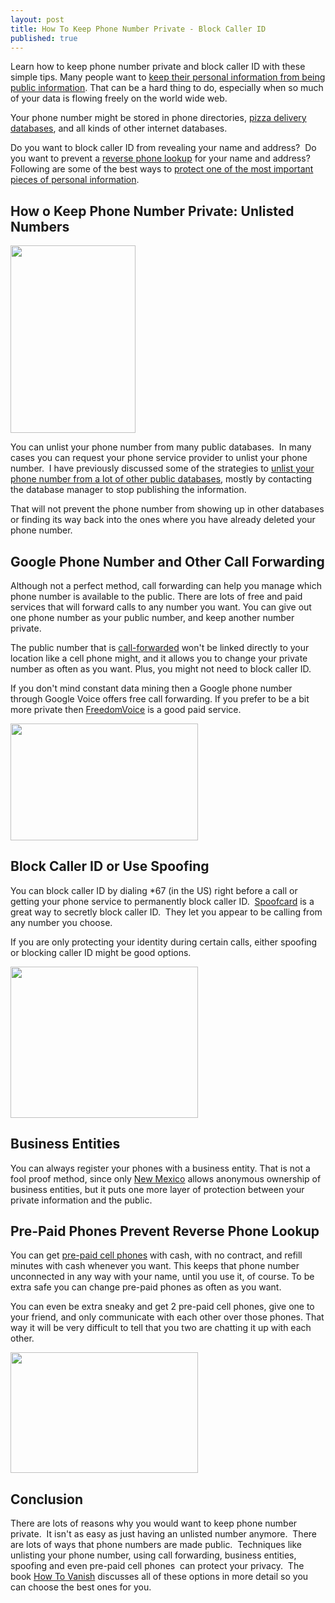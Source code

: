 ```yaml
---
layout: post
title: How To Keep Phone Number Private - Block Caller ID
published: true
---
```

<p>Learn how to keep phone number private and block caller ID with these simple tips. Many people want to <a href="http://www.howtovanish.com/2011/03/block-caller-id-prevent-reverse-phone-lookup-and-keep-your-phone-number-private" target="_blank">keep their personal information from being public information</a>. That can be a hard thing to do, especially when so much of your data is flowing freely on the world wide web.</p>
<p>Your phone number might be stored in phone directories, <a title="pizza delivery fail" href="http://www.howtovanish.com/?s=pizza+delivery+fail" target="_blank">pizza delivery databases</a>, and all kinds of other internet databases.</p>
<p>Do you want to block caller ID from revealing your name and address?  Do you want to prevent a <a href="http://www.whitepages.com/reverse_phone" target="_blank">reverse phone lookup</a> for your name and address?  Following are some of the best ways to <a title="remove personal information from the internet" href="http://www.howtovanish.com/2011/02/remove-personal-information-from-the-internet/" target="_blank">protect one of the most important pieces of personal information</a>.</p>
<h2>How o Keep Phone Number Private: Unlisted Numbers</h2>
<p><a href="http://www.howtovanish.com/wp-content/uploads/2011/03/anonymous_phone_call_by_burlapzack.jpg"><img class="aligncenter size-medium wp-image-2316" title="anonymous_phone_call_by_burlapzack" src="{{ site.baseurl }}/images/anonymous_phone_call_by_burlapzack-200x300.jpg" alt="" width="200" height="300" /></a></p>
<p>You can unlist your phone number from many public databases.  In many cases you can request your phone service provider to unlist your phone number.  I have previously discussed some of the strategies to <a href="http://www.howtovanish.com/?s=pizza+delivery+fail" target="_blank">unlist your phone number from a lot of other public databases</a>, mostly by contacting the database manager to stop publishing the information.</p>
<p>That will not prevent the phone number from showing up in other databases or finding its way back into the ones where you have already deleted your phone number.</p>
<h2>Google Phone Number and Other Call Forwarding</h2>
<p>Although not a perfect method, call forwarding can help you manage which phone number is available to the public. There are lots of free and paid services that will forward calls to any number you want. You can give out one phone number as your public number, and keep another number private.</p>
<p>The public number that is <a href="http://en.wikipedia.org/wiki/Remote_call_forwarding" target="_blank">call-forwarded</a> won't be linked directly to your location like a cell phone might, and it allows you to change your private number as often as you want. Plus, you might not need to block caller ID.</p>
<p>If you don't mind constant data mining then a Google phone number through Google Voice offers free call forwarding. If you prefer to be a bit more private then <a href="https://orders.freedomvoice.com/free-trial?utm_source=google&amp;utm_medium=cpc&amp;utm_term=call-forwarding&amp;utm_campaign=Freedom%2BVoice%2BSystems&amp;gclid=COrfxbSvz6cCFQxvbAodiFnvCg" target="_blank">FreedomVoice</a> is a good paid service.</p>
<p><a href="http://www.howtovanish.com/wp-content/uploads/2011/03/batman+and+robin+batphone.jpg"><img class="aligncenter size-medium wp-image-2317" title="batman+and+robin+batphone" src="{{ site.baseurl }}/images/batman+and+robin+batphone-300x187.jpg" alt="" width="300" height="187" /></a></p>
<h2>Block Caller ID or Use Spoofing</h2>
<p>You can block caller ID by dialing *67 (in the US) right before a call or getting your phone service to permanently block caller ID.  <a href="http://www.spoofcard.com/?utm_source=pj&amp;utm_medium=Affiliate&amp;source=pjn&amp;subid=11372" target="_blank">Spoofcard</a> is a great way to secretly block caller ID.  They let you appear to be calling from any number you choose.</p>
<p>If you are only protecting your identity during certain calls, either spoofing or blocking caller ID might be good options.</p>
<p><a href="http://www.howtovanish.com/wp-content/uploads/2011/03/finishoff.jpg"><img class="aligncenter size-medium wp-image-2318" title="finishoff" src="{{ site.baseurl }}/images/finishoff-300x242.jpg" alt="" width="300" height="242" /></a></p>
<h2>Business Entities</h2>
<p>You can always register your phones with a business entity. That is not a fool proof method, since only <a href="http://www.howtovanish.com/NMLLC">New Mexico</a> allows anonymous ownership of business entities, but it puts one more layer of protection between your private information and the public.</p>
<h2>Pre-Paid Phones Prevent Reverse Phone Lookup</h2>
<p>You can get <a title="prepaid cell phone" href="http://www.howtovanish.com/PrepaidCellPhone" target="_blank">pre-paid cell phones</a> with cash, with no contract, and refill minutes with cash whenever you want. This keeps that phone number unconnected in any way with your name, until you use it, of course. To be extra safe you can change pre-paid phones as often as you want.</p>
<p>You can even be extra sneaky and get 2 pre-paid cell phones, give one to your friend, and only communicate with each other over those phones. That way it will be very difficult to tell that you two are chatting it up with each other.</p>
<p><a href="http://www.howtovanish.com/wp-content/uploads/2011/03/obama.jpg"><img class="aligncenter size-medium wp-image-2319" title="obama" src="{{ site.baseurl }}/images/obama-300x193.jpg" alt="" width="300" height="193" /></a></p>
<h2>Conclusion</h2>
<p>There are lots of reasons why you would want to keep phone number private.  It isn't as easy as just having an unlisted number anymore.  There are lots of ways that phone numbers are made public.  Techniques like unlisting your phone number, using call forwarding, business entities, spoofing and even pre-paid cell phones  can protect your privacy.  The book <a href="http://www.howtovanish.com/HTVBook">How To Vanish</a> discusses all of these options in more detail so you can choose the best ones for you.</p>
